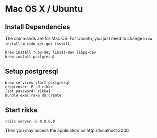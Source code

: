 # Mac OS X / Ubuntu

## Install Dependencies
The commands are for Mac OS. For Ubuntu, you just need to change `brew install` to `sudo apt-get install`.
```
brew install ruby-dev libssl-dev libpq-dev
brew install postgresql
```

## Setup postgresql
```
brew services start postgresql
createuser -P -d rikka
[set password: rikka]
bundle exec rake db:create
```

## Start rikka
```
rails server -b 0.0.0.0
```

Then you may access the application on http://localhost:3000.